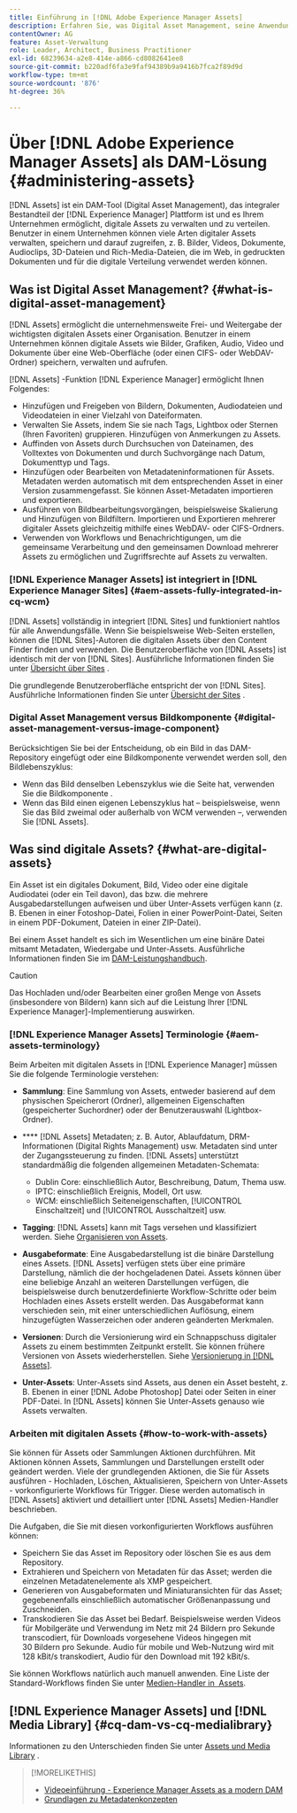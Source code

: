 ```yaml
---
title: Einführung in [!DNL Adobe Experience Manager Assets]
description: Erfahren Sie, was Digital Asset Management, seine Anwendungsfälle und [!DNL Adobe Experience Manager Asset] Angebot sind.
contentOwner: AG
feature: Asset-Verwaltung
role: Leader, Architect, Business Practitioner
exl-id: 68239634-a2e8-414e-a866-cd8082641ee8
source-git-commit: b220adf6fa3e9faf94389b9a9416b7fca2f89d9d
workflow-type: tm+mt
source-wordcount: '876'
ht-degree: 36%

---
```


# Über [!DNL Adobe Experience Manager Assets] als DAM-Lösung {#administering-assets}

[!DNL Assets] ist ein DAM-Tool (Digital Asset Management), das integraler Bestandteil der  [!DNL Experience Manager] Plattform ist und es Ihrem Unternehmen ermöglicht, digitale Assets zu verwalten und zu verteilen. Benutzer in einem Unternehmen können viele Arten digitaler Assets verwalten, speichern und darauf zugreifen, z. B. Bilder, Videos, Dokumente, Audioclips, 3D-Dateien und Rich-Media-Dateien, die im Web, in gedruckten Dokumenten und für die digitale Verteilung verwendet werden können.

## Was ist Digital Asset Management? {#what-is-digital-asset-management}

[!DNL Assets] ermöglicht die unternehmensweite Frei- und Weitergabe der wichtigsten digitalen Assets einer Organisation. Benutzer in einem Unternehmen können digitale Assets wie Bilder, Grafiken, Audio, Video und Dokumente über eine Web-Oberfläche (oder einen CIFS- oder WebDAV-Ordner) speichern, verwalten und aufrufen.

[!DNL Assets] -Funktion  [!DNL Experience Manager] ermöglicht Ihnen Folgendes:

* Hinzufügen und Freigeben von Bildern, Dokumenten, Audiodateien und Videodateien in einer Vielzahl von Dateiformaten.
* Verwalten Sie Assets, indem Sie sie nach Tags, Lightbox oder Sternen (Ihren Favoriten) gruppieren. Hinzufügen von Anmerkungen zu Assets.
* Auffinden von Assets durch Durchsuchen von Dateinamen, des Volltextes von Dokumenten und durch Suchvorgänge nach Datum, Dokumenttyp und Tags.
* Hinzufügen oder Bearbeiten von Metadateninformationen für Assets. Metadaten werden automatisch mit dem entsprechenden Asset in einer Version zusammengefasst. Sie können Asset-Metadaten importieren und exportieren.
* Ausführen von Bildbearbeitungsvorgängen, beispielsweise Skalierung und Hinzufügen von Bildfiltern. Importieren und Exportieren mehrerer digitaler Assets gleichzeitig mithilfe eines WebDAV- oder CIFS-Ordners.
* Verwenden von Workflows und Benachrichtigungen, um die gemeinsame Verarbeitung und den gemeinsamen Download mehrerer Assets zu ermöglichen und Zugriffsrechte auf Assets zu verwalten.

### [!DNL Experience Manager Assets] ist integriert in  [!DNL Experience Manager Sites] {#aem-assets-fully-integrated-in-cq-wcm}

[!DNL Assets] vollständig in integriert  [!DNL Sites] und funktioniert nahtlos für alle Anwendungsfälle. Wenn Sie beispielsweise Web-Seiten erstellen, können die [!DNL Sites]-Autoren die digitalen Assets über den Content Finder finden und verwenden. Die Benutzeroberfläche von [!DNL Assets] ist identisch mit der von [!DNL Sites]. Ausführliche Informationen finden Sie unter [Übersicht über Sites](/help/sites-authoring/page-authoring.md) .

Die grundlegende Benutzeroberfläche entspricht der von [!DNL Sites]. Ausführliche Informationen finden Sie unter [Übersicht der Sites](/help/sites-authoring/page-authoring.md) .

### Digital Asset Management versus Bildkomponente {#digital-asset-management-versus-image-component}

Berücksichtigen Sie bei der Entscheidung, ob ein Bild in das DAM-Repository eingefügt oder eine Bildkomponente verwendet werden soll, den Bildlebenszyklus:

* Wenn das Bild denselben Lebenszyklus wie die Seite hat, verwenden Sie die Bildkomponente .
* Wenn das Bild einen eigenen Lebenszyklus hat – beispielsweise, wenn Sie das Bild zweimal oder außerhalb von WCM verwenden –, verwenden Sie [!DNL Assets].

## Was sind digitale Assets? {#what-are-digital-assets}

Ein Asset ist ein digitales Dokument, Bild, Video oder eine digitale Audiodatei (oder ein Teil davon), das bzw. die mehrere Ausgabedarstellungen aufweisen und über Unter-Assets verfügen kann (z. B. Ebenen in einer Fotoshop-Datei, Folien in einer PowerPoint-Datei, Seiten in einem PDF-Dokument, Dateien in einer ZIP-Datei).

Bei einem Asset handelt es sich im Wesentlichen um eine binäre Datei mitsamt Metadaten, Wiedergabe und Unter-Assets. Ausführliche Informationen finden Sie im [DAM-Leistungshandbuch](/help/sites-deploying/assets-performance-sizing.md).

>[!CAUTION]
>
>Das Hochladen und/oder Bearbeiten einer großen Menge von Assets (insbesondere von Bildern) kann sich auf die Leistung Ihrer [!DNL Experience Manager]-Implementierung auswirken.

### [!DNL Experience Manager Assets] Terminologie  {#aem-assets-terminology}

Beim Arbeiten mit digitalen Assets in [!DNL Experience Manager] müssen Sie die folgende Terminologie verstehen:

* **Sammlung**: Eine Sammlung von Assets, entweder basierend auf dem physischen Speicherort (Ordner), allgemeinen Eigenschaften (gespeicherter Suchordner) oder der Benutzerauswahl (Lightbox-Ordner).

* **** [!DNL Assets] Metadaten; z. B. Autor, Ablaufdatum, DRM-Informationen (Digital Rights Management) usw. Metadaten sind unter der Zugangssteuerung zu finden. [!DNL Assets] unterstützt standardmäßig die folgenden allgemeinen Metadaten-Schemata:

   * Dublin Core: einschließlich Autor, Beschreibung, Datum, Thema usw.
   * IPTC: einschließlich Ereignis, Modell, Ort usw.
   * WCM: einschließlich Seiteneigenschaften, [!UICONTROL Einschaltzeit] und [!UICONTROL Ausschaltzeit] usw.

* **Tagging**:  [!DNL Assets] kann mit Tags versehen und klassifiziert werden. Siehe [Organisieren von Assets](/help/assets/organize-assets.md).

* **Ausgabeformate**: Eine Ausgabedarstellung ist die binäre Darstellung eines Assets. [!DNL Assets] verfügen stets über eine primäre Darstellung, nämlich die der hochgeladenen Datei. Assets können über eine beliebige Anzahl an weiteren Darstellungen verfügen, die beispielsweise durch benutzerdefinierte Workflow-Schritte oder beim Hochladen eines Assets erstellt werden. Das Ausgabeformat kann verschieden sein, mit einer unterschiedlichen Auflösung, einem hinzugefügten Wasserzeichen oder anderen geänderten Merkmalen.

* **Versionen**: Durch die Versionierung wird ein Schnappschuss digitaler Assets zu einem bestimmten Zeitpunkt erstellt. Sie können frühere Versionen von Assets wiederherstellen. Siehe [Versionierung in [!DNL Assets]](manage-assets.md#asset-versioning).

* **Unter-Assets**: Unter-Assets sind Assets, aus denen ein Asset besteht, z. B. Ebenen in einer  [!DNL Adobe Photoshop] Datei oder Seiten in einer PDF-Datei. In [!DNL Assets] können Sie Unter-Assets genauso wie Assets verwalten.

### Arbeiten mit digitalen Assets {#how-to-work-with-assets}

Sie können für Assets oder Sammlungen Aktionen durchführen. Mit Aktionen können Assets, Sammlungen und Darstellungen erstellt oder geändert werden. Viele der grundlegenden Aktionen, die Sie für Assets ausführen - Hochladen, Löschen, Aktualisieren, Speichern von Unter-Assets - vorkonfigurierte Workflows für Trigger. Diese werden automatisch in [!DNL Assets] aktiviert und detailliert unter [!DNL Assets] Medien-Handler beschrieben.

Die Aufgaben, die Sie mit diesen vorkonfigurierten Workflows ausführen können:

* Speichern Sie das Asset im Repository oder löschen Sie es aus dem Repository.
* Extrahieren und Speichern von Metadaten für das Asset; werden die einzelnen Metadatenelemente als XMP gespeichert.
* Generieren von Ausgabeformaten und Miniaturansichten für das Asset; gegebenenfalls einschließlich automatischer Größenanpassung und Zuschneiden.
* Transkodieren Sie das Asset bei Bedarf. Beispielsweise werden Videos für Mobilgeräte und Verwendung im Netz mit 24 Bildern pro Sekunde transcodiert, für Downloads vorgesehene Videos hingegen mit 30 Bildern pro Sekunde. Audio für mobile und Web-Nutzung wird mit 128 kBit/s transkodiert, Audio für den Download mit 192 kBit/s.

Sie können Workflows natürlich auch manuell anwenden. Eine Liste der Standard-Workflows finden Sie unter [Medien-Handler in  Assets](media-handlers.md).

## [!DNL Experience Manager Assets] und [!DNL Media Library] {#cq-dam-vs-cq-medialibrary}

Informationen zu den Unterschieden finden Sie unter [Assets und Media Library](medialibrary.md) .

>[!MORELIKETHIS]
>
>* [Videoeinführung - Experience Manager Assets as a modern DAM](https://www.youtube.com/watch?v=PBwQqZgC-yo)
>* [Grundlagen zu Metadatenkonzepten](/help/assets/metadata-concepts.md)

